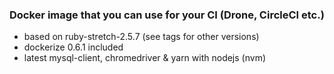 ### Docker image that you can use for your CI (Drone, CircleCI etc.)

- based on ruby-stretch-2.5.7 (see tags for other versions)
- dockerize 0.6.1 included
- latest mysql-client, chromedriver & yarn with nodejs (nvm)
